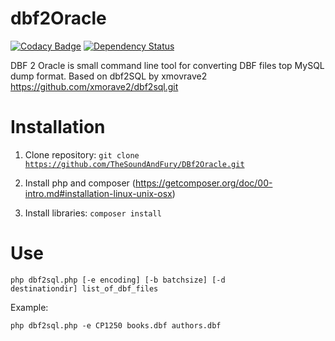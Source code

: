 # dbf2Oracle

[![Codacy Badge](https://api.codacy.com/project/badge/Grade/8d8207c70a7040879f6f6853cb4f6f0f)](https://www.codacy.com/app/xmorave2/dbf2sql?utm_source=github.com&utm_medium=referral&utm_content=xmorave2/dbf2sql&utm_campaign=badger)
[![Dependency Status](https://www.versioneye.com/user/projects/58b74d1a9fd69a003e8d2c5a/badge.svg?style=flat-square)](https://www.versioneye.com/user/projects/58b74d1a9fd69a003e8d2c5a)

DBF 2 Oracle is small command line tool for converting DBF files top MySQL dump format. Based on dbf2SQL by xmovrave2 https://github.com/xmorave2/dbf2sql.git

# Installation

1. Clone repository: <code>git clone https://github.com/TheSoundAndFury/DBf2Oracle.git</code>

2. Install php and composer (https://getcomposer.org/doc/00-intro.md#installation-linux-unix-osx)

3. Install libraries: <code>composer install</code>

# Use

<code>php dbf2sql.php [-e encoding] [-b batchsize] [-d destinationdir] list_of_dbf_files</code>

Example: 

<code>php dbf2sql.php -e CP1250 books.dbf authors.dbf</code>

